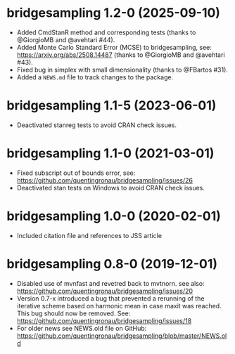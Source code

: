 # bridgesampling 1.2-0 (2025-09-10)

* Added CmdStanR method and corresponding tests (thanks to @GiorgioMB and @avehtari #44).
* Added Monte Carlo Standard Error (MCSE) to bridgesampling, see: https://arxiv.org/abs/2508.14487 (thanks to @GiorgioMB and @avehtari #43).
* Fixed bug in simplex with small dimensionality (thanks to @FBartos #31).
* Added a `NEWS.md` file to track changes to the package.

# bridgesampling 1.1-5 (2023-06-01)

* Deactivated stanreg tests to avoid CRAN check issues.

# bridgesampling 1.1-0 (2021-03-01)

* Fixed subscript out of bounds error, see: https://github.com/quentingronau/bridgesampling/issues/26
* Deactivated stan tests on Windows to avoid CRAN check issues.

# bridgesampling 1.0-0 (2020-02-01)

* Included citation file and references to JSS article

# bridgesampling 0.8-0 (2019-12-01)

* Disabled use of mvnfast and revetred back to mvtnorn. see also: https://github.com/quentingronau/bridgesampling/issues/20
* Version 0.7-x introduced a bug that prevented a rerunning of the iterative scheme based on harmonic mean in case maxit was reached. This bug should now be removed. See: https://github.com/quentingronau/bridgesampling/issues/18
* For older news see NEWS.old file on GitHub: https://github.com/quentingronau/bridgesampling/blob/master/NEWS.old

